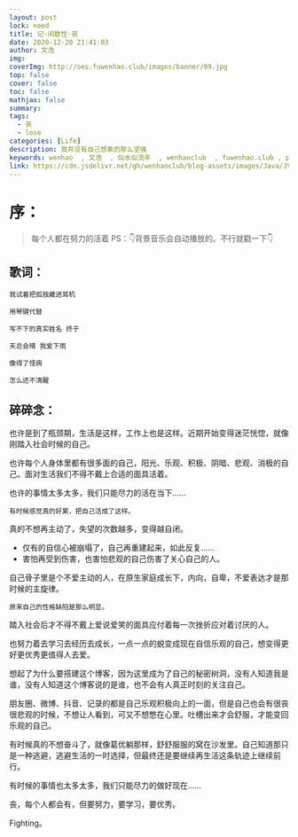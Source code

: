 ```yaml
---
layout: post
lock: need
title: 记-间歇性·丧
date: 2020-12-20 21:41:03
author: 文浩
img:
coverImg: http://oes.fuwenhao.club/images/banner/09.jpg
top: false
cover: false
toc: false
mathjax: false
summary:
tags:
  - 丧
  - lose
categories: [Life]
description: 我并没有自己想象的那么坚强
keywords: wenhao  , 文浩  , 似水似流年  , wenhaoclub  , fuwenhao.club , plus.fuwenhao.club  ,文浩的博客 , 似水似流年的博客
link: https://cdn.jsdelivr.net/gh/wenhaoclub/blog-assets/images/Java/JVM/head2.jpg
---
```

# 序：
>每个人都在努力的活着
>PS：👇背景音乐会自动播放的。不行就戳一下👇
<link rel="stylesheet" href="https://cdn.jsdelivr.net/gh/wenhaoclub/blog-assets/files/js/css/APlayer.min.css">
<script src="https://cdn.jsdelivr.net/gh/wenhaoclub/blog-assets/files/js/APlayer.min.js"></script>
<script src="https://cdn.jsdelivr.net/npm/meting@1.1.0/dist/Meting.min.js"></script>
<div class="aplayer" data-id="1495058484" data-server="netease" data-type="song" data-mode="single" data-autoplay="true"></div>

## 歌词：
```
我试着把孤独藏进耳机

用琴键代替

写不下的真实姓名 终于

天总会晴 我爱下雨

像得了怪病

怎么还不清醒

```

## 碎碎念：
也许是到了瓶颈期，生活是这样，工作上也是这样。近期开始变得迷茫恍惚，就像刚踏入社会时候的自己。

也许每个人身体里都有很多面的自己，阳光、乐观、积极、阴暗、悲观、消极的自己。面对生活我们不得不戴上合适的面具活着。

也许的事情太多太多，我们只能尽力的活在当下……

	有时候感觉真的好累，把自己活成了这样。
	
真的不想再主动了，失望的次数越多，变得越自闭。
- 仅有的自信心被崩塌了，自己再重建起来，如此反复……
- 害怕再受到伤害，也害怕悲观的自己伤害了关心自己的人。

自己骨子里是个不爱主动的人，在原生家庭成长下，内向，自卑，不爱表达才是那时候的主旋律。
	
	原来自己的性格缺陷是那么明显。

踏入社会后才不得不戴上爱说爱笑的面具应付着每一次挫折应对着讨厌的人。

也努力着去学习去经历去成长，一点一点的蜕变成现在自信乐观的自己，想变得更好更优秀更值得人去爱。

想起了为什么要搭建这个博客，因为这里成为了自己的秘密树洞，没有人知道我是谁，没有人知道这个博客说的是谁，也不会有人真正时刻的关注自己。

朋友圈、微博、抖音、记录的都是自己乐观积极向上的一面，但是自己也会有很丧很悲观的时候，不想让人看到，可又不想憋在心里。吐槽出来才会舒服，才能变回乐观的自己。

有时候真的不想奋斗了，就像葛优躺那样，舒舒服服的窝在沙发里。自己知道那只是一种逃避，逃避生活的一时选择，但最终还是要继续再生活这条轨迹上继续前行。

有时候的事情也太多太多，我们只能尽力的做好现在……

丧，每个人都会有，但要努力，要学习，要优秀。

Fighting。

